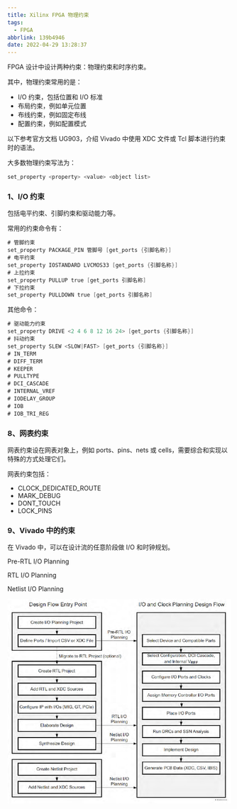 ```yaml
---
title: Xilinx FPGA 物理约束
tags:
  - FPGA
abbrlink: 139b4946
date: 2022-04-29 13:28:37
---
```


FPGA 设计中设计两种约束：物理约束和时序约束。

其中，物理约束常用的是：

- I/O 约束，包括位置和 I/O 标准
- 布局约束，例如单元位置
- 布线约束，例如固定布线
- 配置约束，例如配置模式

以下参考官方文档 UG903，介绍 Vivado 中使用 XDC 文件或 Tcl 脚本进行约束时的语法。

<!--more-->

大多数物理约束写法为：

```verilog
set_property <property> <value> <object list>
```



### 1、I/O 约束

包括电平约束、引脚约束和驱动能力等。

常用的约束命令有：

```verilog
# 管脚约束
set_property PACKAGE_PIN 管脚号 [get_ports {引脚名称}]
# 电平约束
set_property IOSTANDARD LVCMOS33 [get_ports {引脚名称}]
# 上拉约束
set_property PULLUP true [get_ports 引脚名称]
# 下拉约束
set_property PULLDOWN true [get_ports 引脚名称]
```

其他命令：

```verilog
# 驱动能力约束
set_property DRIVE <2 4 6 8 12 16 24> [get_ports {引脚名称}]
# 抖动约束
set_property SLEW <SLOW|FAST> [get_ports {引脚名称}]
# IN_TERM
# DIFF_TERM
# KEEPER
# PULLTYPE
# DCI_CASCADE
# INTERNAL_VREF
# IODELAY_GROUP
# IOB
# IOB_TRI_REG
```





















### 8、网表约束 

网表约束设在网表对象上，例如 ports、pins、nets 或 cells，需要综合和实现以特殊的方式处理它们。

网表约束包括：

- CLOCK_DEDICATED_ROUTE
- MARK_DEBUG
- DONT_TOUCH
- LOCK_PINS



### 9、Vivado 中的约束

在 Vivado 中，可以在设计流的任意阶段做 I/O 和时钟规划。

Pre-RTL I/O Planning

RTL I/O Planning

Netlist I/O Planning

![image-20220505144936670](2022-04-29-Xilinx-FPGA-物理约束（使用Vivado）/image-20220505144936670.png)











